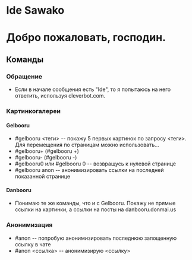 # Ide Sawako
# Добро пожаловать, господин.

## Команды

### Обращение
- Если в начале сообщения есть "Ide", то я попытаюсь на него ответить, используя cleverbot.com.

### Картинкогалереи
#### Gelbooru
- #gelbooru <теги> -- покажу 5 первых картинок по запросу <теги>. Для перемещения по страницам можно использовать...
- #gelbooru+ (#gelbooru +)
- #gelbooru- (#gelbooru -)
- #gelbooru0 или #gelbooru 0 -- возвращусь к нулевой странице
- #gelbooru anon -- анонимизировать ссылки на последней показанной странице

#### Danbooru
- Понимаю те же команды, что и с Gelbooru. Покажу не прямые ссылки на картинки, а ссылки на посты на danbooru.donmai.us

### Анонимизация
- #anon -- попробую анонимизировать последнюю запощенную ссылку в чате
- #anon <ссылка> -- анонимизирую <ссылку>
